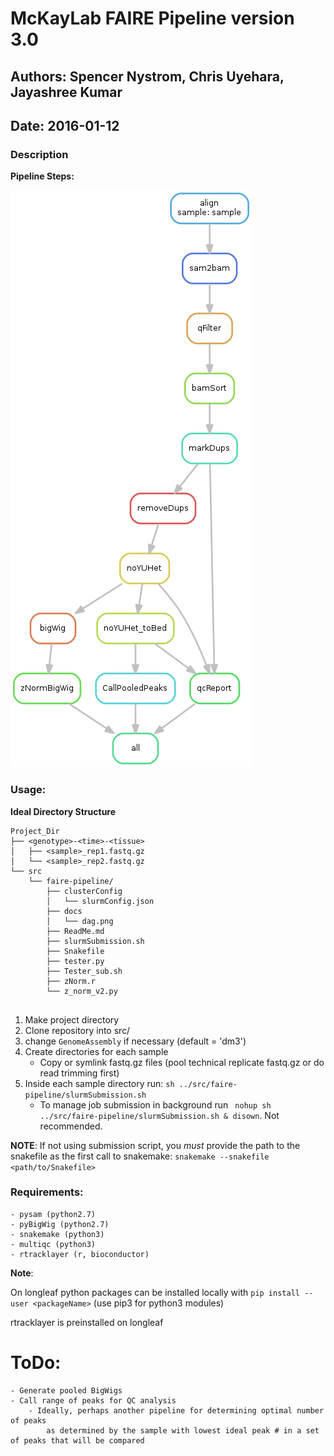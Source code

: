 # McKayLab FAIRE Pipeline version 3.0
## Authors: Spencer Nystrom, Chris Uyehara, Jayashree Kumar
## Date: 2016-01-12

### Description
**Pipeline Steps:**

![](docs/dag.png)


### Usage:
**Ideal Directory Structure**
```{bash}
Project_Dir
├── <genotype>-<time>-<tissue> 
│   ├── <sample>_rep1.fastq.gz
│   └── <sample>_rep2.fastq.gz
└── src
    └──	faire-pipeline/
		├── clusterConfig
		│   └── slurmConfig.json
		├── docs
		│   └── dag.png
		├── ReadMe.md
		├── slurmSubmission.sh
		├── Snakefile
		├── tester.py
		├── Tester_sub.sh
		├── zNorm.r
		└── z_norm_v2.py
  
```

1. Make project directory
1. Clone repository into src/
1. change `GenomeAssembly` if necessary (default = 'dm3')
1. Create directories for each sample
	* Copy or symlink fastq.gz files (pool technical replicate fastq.gz or do read trimming first)
1. Inside each sample directory run: ` sh ../src/faire-pipeline/slurmSubmission.sh ` 
	- To manage job submission in background run ` nohup sh ../src/faire-pipeline/slurmSubmission.sh & disown`. Not recommended.

**NOTE**: If not using submission script, you *must* provide the path to the snakefile as the first call to snakemake:
`snakemake --snakefile <path/to/Snakefile>`

### Requirements:
	- pysam (python2.7)
	- pyBigWig (python2.7)
	- snakemake (python3)
	- multiqc (python3)
	- rtracklayer (r, bioconductor)	
**Note**: 

On longleaf python packages can be installed locally with ` pip install --user <packageName> ` (use pip3 for python3 modules)

rtracklayer is preinstalled on longleaf


# ToDo:
	- Generate pooled BigWigs
	- Call range of peaks for QC analysis
		- Ideally, perhaps another pipeline for determining optimal number of peaks
			as determined by the sample with lowest ideal peak # in a set of peaks that will be compared
